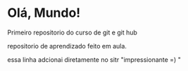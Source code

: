 # Olá, Mundo!
 Primeiro repositorio do curso de git e git hub

repositorio de aprendizado feito em aula.

essa linha adcionai diretamente no sitr "impressionante =) "
